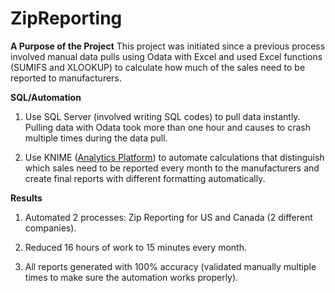 # ZipReporting

**A Purpose of the Project**
This project was initiated since a previous process involved manual data pulls using Odata with Excel and used Excel functions (SUMIFS and XLOOKUP) to calculate how much of the sales need to be reported to manufacturers. 

**SQL/Automation**
1. Use SQL Server (involved writing SQL codes) to pull data instantly. Pulling data with Odata took more than one hour and causes to crash multiple times during the data pull.

2. Use KNIME (<a href = https://www.knime.com/software-overview>Analytics Platform</a>) to automate calculations that distinguish which sales need to be reported every month to the manufacturers and create final reports with different formatting automatically. 

**Results**

1. Automated 2 processes: Zip Reporting for US and Canada (2 different companies).

2. Reduced 16 hours of work to 15 minutes every month. 

3. All reports generated with 100% accuracy (validated manually multiple times to make sure the automation works properly). 

